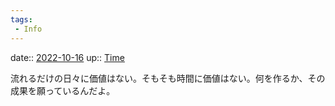 ```yaml
---
tags:
 - Info
---
```


date:: [2022-10-16](Daily_Note/2022-10-16.md)
up:: [Time](../Bar/Novel/Topics/Time.md)

流れるだけの日々に価値はない。そもそも時間に価値はない。何を作るか、その成果を願っているんだよ。